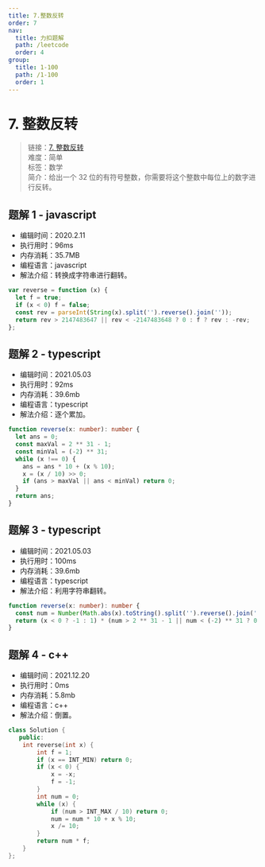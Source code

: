 ```yaml
---
title: 7.整数反转
order: 7
nav:
  title: 力扣题解
  path: /leetcode
  order: 4
group:
  title: 1-100
  path: /1-100
  order: 1
---
```


# 7. 整数反转

> 链接：[7. 整数反转](https://leetcode-cn.com/problems/reverse-integer/)  
> 难度：简单  
> 标签：数学  
> 简介：给出一个 32 位的有符号整数，你需要将这个整数中每位上的数字进行反转。

## 题解 1 - javascript

- 编辑时间：2020.2.11
- 执行用时：96ms
- 内存消耗：35.7MB
- 编程语言：javascript
- 解法介绍：转换成字符串进行翻转。

```javascript
var reverse = function (x) {
  let f = true;
  if (x < 0) f = false;
  const rev = parseInt(String(x).split('').reverse().join(''));
  return rev > 2147483647 || rev < -2147483648 ? 0 : f ? rev : -rev;
};
```

## 题解 2 - typescript

- 编辑时间：2021.05.03
- 执行用时：92ms
- 内存消耗：39.6mb
- 编程语言：typescript
- 解法介绍：逐个累加。

```typescript
function reverse(x: number): number {
  let ans = 0;
  const maxVal = 2 ** 31 - 1;
  const minVal = (-2) ** 31;
  while (x !== 0) {
    ans = ans * 10 + (x % 10);
    x = (x / 10) >> 0;
    if (ans > maxVal || ans < minVal) return 0;
  }
  return ans;
}
```

## 题解 3 - typescript

- 编辑时间：2021.05.03
- 执行用时：100ms
- 内存消耗：39.6mb
- 编程语言：typescript
- 解法介绍：利用字符串翻转。

```typescript
function reverse(x: number): number {
  const num = Number(Math.abs(x).toString().split('').reverse().join(''));
  return (x < 0 ? -1 : 1) * (num > 2 ** 31 - 1 || num < (-2) ** 31 ? 0 : num);
}
```
## 题解 4 - c++
- 编辑时间：2021.12.20
- 执行用时：0ms
- 内存消耗：5.8mb
- 编程语言：c++
- 解法介绍：倒置。
```c++
class Solution {
   public:
    int reverse(int x) {
        int f = 1;
        if (x == INT_MIN) return 0;
        if (x < 0) {
            x = -x;
            f = -1;
        }
        int num = 0;
        while (x) {
            if (num > INT_MAX / 10) return 0;
            num = num * 10 + x % 10;
            x /= 10;
        }
        return num * f;
    }
};
```
